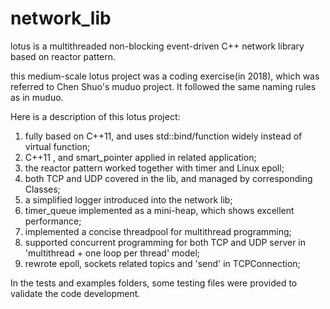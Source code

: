 # network_lib
lotus is a multithreaded non-blocking event-driven C++ network library based on reactor pattern.

this medium-scale lotus project was a coding exercise(in 2018), which was referred to Chen Shuo's muduo project. 
It followed the same naming rules as in muduo.

Here is a description of this lotus project:
1) fully based on C++11, and uses std::bind/function widely instead of virtual function;
2) C++11 , and smart_pointer applied in related application;
3) the reactor pattern worked together with timer and Linux epoll;
4) both TCP and UDP covered in the lib, and managed by corresponding Classes;
5) a simplified logger introduced into the network lib;
6) timer_queue implemented as a mini-heap, which shows excellent performance;
7) implemented a concise threadpool for multithread programming;
8) supported concurrent programming for both TCP and UDP server in 'multithread + one loop per thread' model;
9) rewrote epoll, sockets related topics and 'send' in TCPConnection;

In the tests and examples folders, some testing files were provided to validate the code development.
